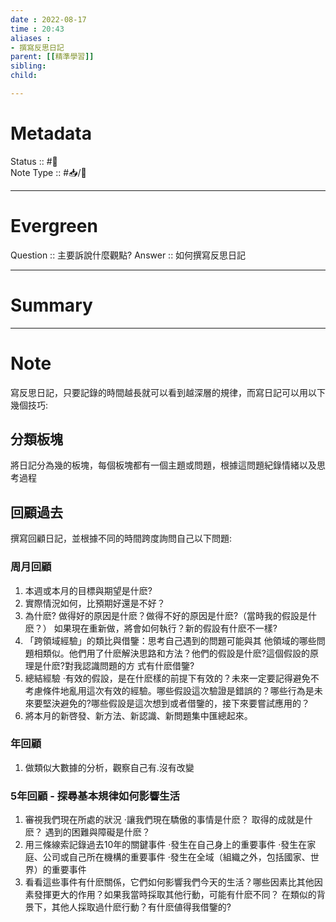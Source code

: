 ```yaml
---
date : 2022-08-17
time : 20:43
aliases :
- 撰寫反思日記
parent: [[精準學習]]
sibling:
child: 

---
```


# Metadata
Status :: #🌱 <br>
Note Type :: #📥/📘 <br>

---
# Evergreen
Question :: 主要訴說什麼觀點?
Answer :: 如何撰寫反思日記


---

# Summary


---

# Note

寫反思日記，只要記錄的時間越長就可以看到越深層的規律，而寫日記可以用以下幾個技巧:

## 分類板塊
 將日記分為幾的板塊，每個板塊都有一個主題或問題，根據這問題紀錄情緒以及思考過程
 
 ## 回顧過去
 撰寫回顧日記，並根據不同的時間跨度詢問自己以下問題:
 
### 周月回顧
1. 本週或本月的目標與期望是什麽?
2. 實際情況如何，比預期好還是不好？ 
3. 為什麽? 做得好的原因是什麽？做得不好的原因是什麽?（當時我的假設是什麽？） 如果現在重新做，將會如何執行？新的假設有什麽不一樣?
4. 「跨領域經驗」的類比與借鑒：思考自己遇到的問題可能與其 他領域的哪些問題相類似。他們用了什麽解決思路和方法？他們的假設是什麽?這個假設的原理是什麽?對我認識問題的方 式有什麽借鑒? 
5. 總結經驗 ·有效的假設，是在什麽樣的前提下有效的？未來一定要記得避免不考慮條件地亂用這次有效的經驗。哪些假設這次驗證是錯誤的？哪些行為是未來要堅決避免的?哪些假設是這次想到或者借鑒的，接下來要嘗試應用的？ 
6. 將本月的新啓發、新方法、新認識、新問題集中匯總起來。

### 年回顧
1. 做類似大數據的分析，觀察自己有.沒有改變

### 5年回顧 - 探尋基本規律如何影響生活
1. 審視我們現在所處的狀況 ·讓我們現在驕傲的事情是什麽？  取得的成就是什麽？ 遇到的困難與障礙是什麽？ 
2. 用三條線索記錄過去10年的關鍵事件 ·發生在自己身上的重要事件 ·發生在家庭、公司或自己所在機構的重要事件 ·發生在全域（組織之外，包括國家、世界）的重要事件 
3. 看看這些事件有什麽關係，它們如何影響我們今天的生活？哪些因素比其他因素發揮更大的作用？如果我當時採取其他行動，可能有什麽不同？ 在類似的背景下，其他人採取過什麽行動？有什麽値得我借鑒的?